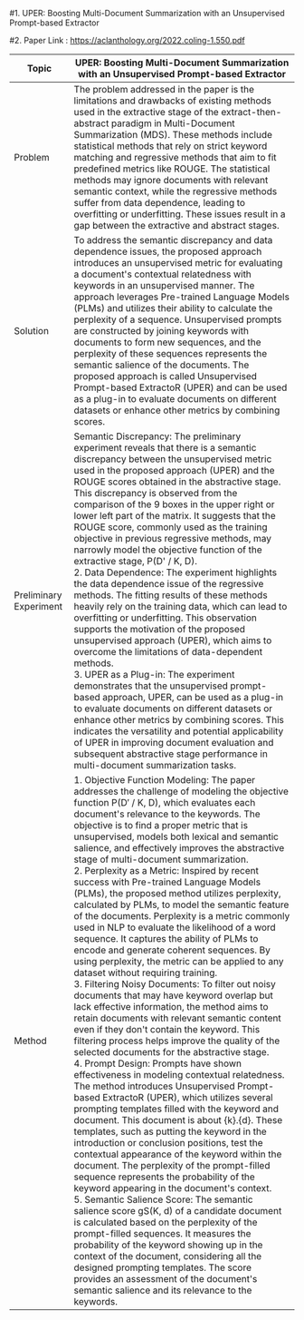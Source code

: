 #1. UPER: Boosting Multi-Document Summarization with an Unsupervised Prompt-based Extractor

#2. Paper Link : https://aclanthology.org/2022.coling-1.550.pdf

| Topic | UPER: Boosting Multi-Document Summarization with an Unsupervised Prompt-based Extractor |
| ---------------| --------------------------- |
| Problem | The problem addressed in the paper is the limitations and drawbacks of existing methods used in the extractive stage of the extract-then-abstract paradigm in Multi-Document Summarization (MDS). These methods include statistical methods that rely on strict keyword matching and regressive methods that aim to fit predefined metrics like ROUGE. The statistical methods may ignore documents with relevant semantic context, while the regressive methods suffer from data dependence, leading to overfitting or underfitting. These issues result in a gap between the extractive and abstract stages. |
|Solution|To address the semantic discrepancy and data dependence issues, the proposed approach introduces an unsupervised metric for evaluating a document's contextual relatedness with keywords in an unsupervised manner. The approach leverages Pre-trained Language Models (PLMs) and utilizes their ability to calculate the perplexity of a sequence. Unsupervised prompts are constructed by joining keywords with documents to form new sequences, and the perplexity of these sequences represents the semantic salience of the documents. The proposed approach is called Unsupervised Prompt-based ExtractoR (UPER) and can be used as a plug-in to evaluate documents on different datasets or enhance other metrics by combining scores. |
|Preliminary Experiment|Semantic Discrepancy: The preliminary experiment reveals that there is a semantic discrepancy between the unsupervised metric used in the proposed approach (UPER) and the ROUGE scores obtained in the abstractive stage. This discrepancy is observed from the comparison of the 9 boxes in the upper right or lower left part of the matrix. It suggests that the ROUGE score, commonly used as the training objective in previous regressive methods, may narrowly model the objective function of the extractive stage, P(D' / K, D). <br /> 2. Data Dependence: The experiment highlights the data dependence issue of the regressive methods. The fitting results of these methods heavily rely on the training data, which can lead to overfitting or underfitting. This observation supports the motivation of the proposed unsupervised approach (UPER), which aims to overcome the limitations of data-dependent methods.<br /> 3. UPER as a Plug-in: The experiment demonstrates that the unsupervised prompt-based approach, UPER, can be used as a plug-in to evaluate documents on different datasets or enhance other metrics by combining scores. This indicates the versatility and potential applicability of UPER in improving document evaluation and subsequent abstractive stage performance in multi-document summarization tasks.|
| Method | 1. Objective Function Modeling: The paper addresses the challenge of modeling the objective function P(D′ / K, D), which evaluates each document's relevance to the keywords. The objective is to find a proper metric that is unsupervised, models both lexical and semantic salience, and effectively improves the abstractive stage of multi-document summarization. <br /> 2. Perplexity as a Metric: Inspired by recent success with Pre-trained Language Models (PLMs), the proposed method utilizes perplexity, calculated by PLMs, to model the semantic feature of the documents. Perplexity is a metric commonly used in NLP to evaluate the likelihood of a word sequence. It captures the ability of PLMs to encode and generate coherent sequences. By using perplexity, the metric can be applied to any dataset without requiring training. <br />3. Filtering Noisy Documents: To filter out noisy documents that may have keyword overlap but lack effective information, the method aims to retain documents with relevant semantic content even if they don't contain the keyword. This filtering process helps improve the quality of the selected documents for the abstractive stage.<br /> 4. Prompt Design: Prompts have shown effectiveness in modeling contextual relatedness. The method introduces Unsupervised Prompt-based ExtractoR (UPER), which utilizes several prompting templates filled with the keyword and document. This document is about {k}.{d}. These templates, such as putting the keyword in the introduction or conclusion positions, test the contextual appearance of the keyword within the document. The perplexity of the prompt-filled sequence represents the probability of the keyword appearing in the document's context. <br /> 5. Semantic Salience Score: The semantic salience score gS(K, d) of a candidate document is calculated based on the perplexity of the prompt-filled sequences. It measures the probability of the keyword showing up in the context of the document, considering all the designed prompting templates. The score provides an assessment of the document's semantic salience and its relevance to the keywords. |